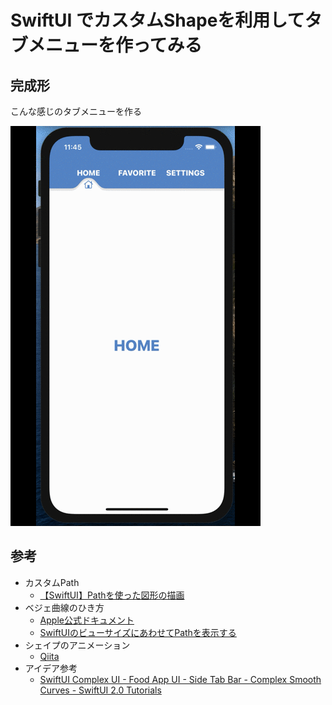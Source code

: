 # SwiftUI でカスタムShapeを利用してタブメニューを作ってみる

## 完成形

こんな感じのタブメニューを作る

![](images/1001.gif)

## 参考

- カスタムPath
  - [【SwiftUI】Pathを使った図形の描画](https://capibara1969.com/2723/)
- ベジェ曲線のひき方
  - [Apple公式ドキュメント](https://developer.apple.com/documentation/uikit/uibezierpath/1624357-addcurve)
  - [SwiftUIのビューサイズにあわせてPathを表示する](https://note.com/kaigian/n/ncaab1ee5af1b#APUHV)
- シェイプのアニメーション
  - [Qiita](https://qiita.com/takehito-koshimizu/items/786dac0741e19552907b)
- アイデア参考
  - [SwiftUI Complex UI - Food App UI - Side Tab Bar - Complex Smooth Curves - SwiftUI 2.0 Tutorials](https://www.youtube.com/watch?v=ZJrKj-HW6ss&t=271s)